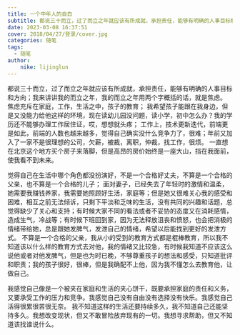 ```yaml
---
title: 一个中年人的自白
subtitle: 都说三十而立，过了而立之年就应该有所成就，承担责任，能够有明确的人事目标和方向；我来讲讲我的而立之年
date: 2023-03-08 16:37:51
cover: 2018/04/27/登录/cover.jpg
categories: 随笔
tags:
  - 随笔
author:
    nike: lijinglun
---
```

都说三十而立，过了而立之年就应该有所成就，承担责任，能够有明确的人事目标和方向；我来讲讲我的而立之年，我的而立之年用两个字概括的话，就是焦虑。
焦虑充斥在家庭，工作，生活之中，孩子的教育；
我希望孩子能跟在我身边，但是又没能力给他这样的环境，现在读幼儿园没问题，读小学，初中怎么办？我的学历还不能够办理工作居住证，哎，想想就头疼；
工作上，技术更新迭代，前端更是如此，前端的人数也越来越多，觉得自己确实没什么竞争力了，很难；年前又加入了一家不是很理想的公司，欠薪，被裁，离职，仲裁，找工作，很烦。
一直想在北京这个地方买个房子来落脚，但是高昂的房价始终是一座大山，挡在我面前，使我看不到未来。

觉得自己在生活中哪个角色都没扮演好，不是一个合格好丈夫，不算是一个合格的父亲，也不算是一个合格的儿子；
面对妻子，已经失去了年轻时的激情和温柔，她需要我赚钱养家，我需要她照顾好生活，家庭等；但是她又很难关心我的感受和困难，相互之前无法倾诉，只剩下平淡和乏味的生活，没有共同的兴趣和话题，总觉得缺少了关心和支持；有时候大家不同的看法或者不妥协的态度又在消耗感情，造成生气，冷战等；有时候下班回到家，因为无法释放沮丧和愤怒，也会把消极的情绪带给她，总是跟她发脾气，发泄自己的情绪，希望以后能找到更好的发泄方式。
不算是一个合格的父亲，我从小的受到的教育方式都是棍棒教育，所以我不知道该以什么样的教育方式去对他，我的情绪又比较急，有时候我知道不应该这么说他或者对他发脾气，但是也为时已晚，不够尊重孩子的想法和感受，只知道批评和职责；我的孩子很好，很棒，但是我确配不上他，因为我不懂怎么去教育他，让做自己。

我感觉自己像是一个被夹在家庭和生活的夹心饼干，既要承担家庭的责任和义务，又要承受工作的压力和竞争。我感觉自己没有自由没有选择没有快乐。我感觉自己活得很累很苦很无奈。
我不知道这样的生活还要持续多久，我不知道自己还能坚持多久。我想改变现状，但又不敢冒险放弃现有的一切。我想寻求帮助，但又不知道该找谁说什么。